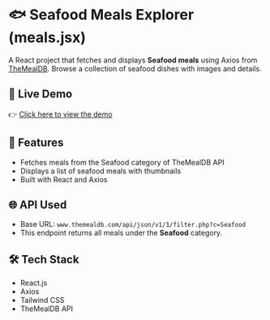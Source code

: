 # 🐟 Seafood Meals Explorer (meals.jsx)

A React project that fetches and displays **Seafood meals** using Axios from [TheMealDB](https://www.themealdb.com/api.php). Browse a collection of seafood dishes with images and details.

## 🚀 Live Demo

👉 [Click here to view the demo](https://meals-app-drab.vercel.app/)

## 🚀 Features

- Fetches meals from the Seafood category of TheMealDB API
- Displays a list of seafood meals with thumbnails
- Built with React and Axios

## 🌐 API Used

- Base URL: `www.themealdb.com/api/json/v1/1/filter.php?c=Seafood`
- This endpoint returns all meals under the **Seafood** category.

## 🛠️ Tech Stack

- React.js
- Axios
- Tailwind CSS
- TheMealDB API
